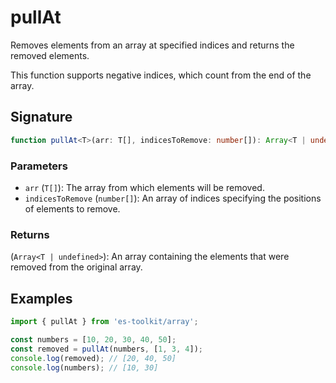 # pullAt

Removes elements from an array at specified indices and returns the removed elements.

This function supports negative indices, which count from the end of the array.

## Signature

```typescript
function pullAt<T>(arr: T[], indicesToRemove: number[]): Array<T | undefined>;
```

### Parameters

- `arr` (`T[]`): The array from which elements will be removed.
- `indicesToRemove` (`number[]`): An array of indices specifying the positions of elements to remove.

### Returns

(`Array<T | undefined>`): An array containing the elements that were removed from the original array.

## Examples

```typescript
import { pullAt } from 'es-toolkit/array';

const numbers = [10, 20, 30, 40, 50];
const removed = pullAt(numbers, [1, 3, 4]);
console.log(removed); // [20, 40, 50]
console.log(numbers); // [10, 30]
```

